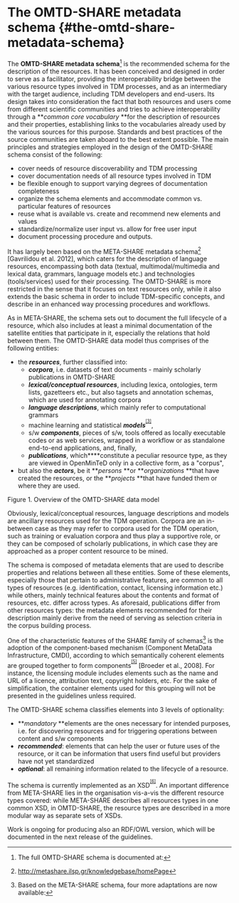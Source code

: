 # The OMTD-SHARE metadata schema {#the-omtd-share-metadata-schema}

The **OMTD-SHARE metadata schema**[^1] is the recommended schema for the description of the resources. It has been conceived and designed in order to serve as a facilitator, providing the interoperability bridge between the various resource types involved in TDM processes, and as an intermediary with the target audience, including TDM developers and end-users. Its design takes into consideration the fact that both resources and users come from different scientific communities and tries to achieve interoperability through a **_common core vocabulary_ **for the description of resources and their properties, establishing links to the vocabularies already used by the various sources for this purpose. Standards and best practices of the source communities are taken aboard to the best extent possible. The main principles and strategies employed in the design of the OMTD-SHARE schema consist of the following:

*   cover needs of resource discoverability and TDM processing
*   cover documentation needs of all resource types involved in TDM
*   be flexible enough to support varying degrees of documentation completeness
*   organize the schema elements and accommodate common vs. particular features of resources
*   reuse what is available vs. create and recommend new elements and values
*   standardize/normalize user input vs. allow for free user input
*   document processing procedure and outputs.

It has largely been based on the META-SHARE metadata schema[^2] [Gavrilidou et al. 2012], which caters for the description of language resources, encompassing both data (textual, multimodal/multimedia and lexical data, grammars, language models etc.) and technologies (tools/services) used for their processing. The OMTD-SHARE is more restricted in the sense that it focuses on text resources only, while it also extends the basic schema in order to include TDM-specific concepts, and describe in an enhanced way processing procedures and workflows.

As in META-SHARE, the schema sets out to document the full lifecycle of a resource, which also includes at least a minimal documentation of the satellite entities that participate in it, especially the relations that hold between them. The OMTD-SHARE data model thus comprises of the following entities:

*   the **_resources_**, further classified into:
    *   **_corpora_**, i.e. datasets of text documents - mainly scholarly publications in OMTD-SHARE
    *   **_lexical/conceptual resources_**, including lexica, ontologies, term lists, gazetteers etc., but also tagsets and annotation schemas, which are used for annotating corpora
    *   **_language descriptions_**, which mainly refer to computational grammars
    *   machine learning and statistical **_models_**<sup><sup id="916464963798167-footnote-ref-3"><a href="#916464963798167-footnote-3">[3]</a></sup></sup>,
    *   s/w **_components_**, pieces of s/w, tools offered as locally executable codes or as web services, wrapped in a workflow or as standalone end-to-end applications, and, finally,
    *   **_publications_**, which****constitute a peculiar resource type, as they are viewed in OpenMinTeD only in a collective form, as a &quot;corpus&quot;,
*   but also the **_actors_**, be it **_persons_ **or **_organizations_ **that have created the resources, or the **_projects_ **that have funded them or where they are used.

Figure 1\. Overview of the OMTD-SHARE data model

Obviously, lexical/conceptual resources, language descriptions and models are ancillary resources used for the TDM operation. Corpora are an in-between case as they may refer to corpora used for the TDM operation, such as training or evaluation corpora and thus play a supportive role, or they can be composed of scholarly publications, in which case they are approached as a proper content resource to be mined.

The schema is composed of metadata elements that are used to describe properties and relations between all these entities. Some of these elements, especially those that pertain to administrative features, are common to all types of resources (e.g. identification, contact, licensing information etc.) while others, mainly technical features about the contents and format of resources, etc. differ across types. As aforesaid, publications differ from other resources types: the metadata elements recommended for their description mainly derive from the need of serving as selection criteria in the corpus building process.

One of the characteristic features of the SHARE family of schemas[^4] is the adoption of the component-based mechanism (Component MetaData Infrastructure, CMDI), according to which semantically coherent elements are grouped together to form components<sup><sup id="916464963798167-footnote-ref-5"><a href="#916464963798167-footnote-5">[5]</a></sup></sup> [Broeder et al., 2008]. For instance, the licensing module includes elements such as the name and URL of a licence, attribution text, copyright holders, etc. For the sake of simplification, the container elements used for this grouping will not be presented in the guidelines unless required.

The OMTD-SHARE schema classifies elements into 3 levels of optionality:

*   **_mandatory_ **elements are the ones necessary for intended purposes, i.e. for discovering resources and for triggering operations between content and s/w components
*   **_recommended_**: elements that can help the user or future uses of the resource, or it can be information that users find useful but providers have not yet standardized
*   **_optional_**: all remaining information related to the lifecycle of a resource.

The schema is currently implemented as an XSD<sup><sup id="916464963798167-footnote-ref-6"><a href="#916464963798167-footnote-6">[6]</a></sup></sup>. An important difference from META-SHARE lies in the organisation vis-a-vis the different resource types covered: while META-SHARE describes all resources types in one common XSD, in OMTD-SHARE, the resource types are described in a more modular way as separate sets of XSDs.

Work is ongoing for producing also an RDF/OWL version, which will be documented in the next release of the guidelines.

[^1]: The full OMTD-SHARE schema is documented at:

[^2]: http://metashare.ilsp.gr/knowledgebase/homePage

[^3]: Models could be considered as a subtype of language descriptions, but we decided to keep it distinct because it had a lot of properties that differentiated it from grammars; at this point it was also considered better to keep them apart as it would enhance their discoverability.

[^4]: Based on the META-SHARE schema, four more adaptations are now available:

[^5]: To avoid confusion with the term &quot;component&quot; also used for s/w components, we will from now on refer to this concept as &quot;modules&quot;.

[^6]: The current version of XSD&#039;s is available at: